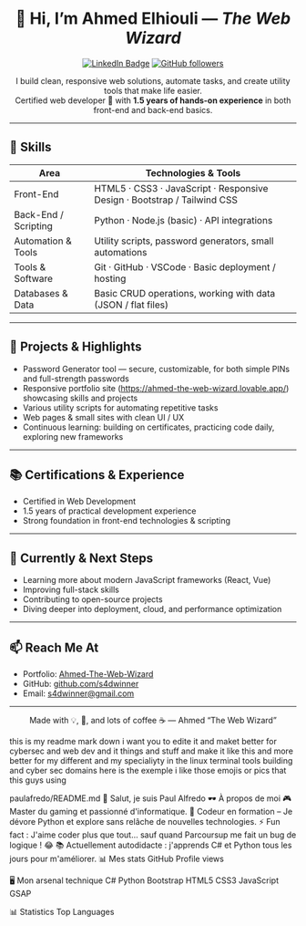 <div align="center">

# 👋 Hi, I’m Ahmed Elhiouli — *The Web Wizard*

[![LinkedIn Badge](https://img.shields.io/badge/-Ahmed_Elhiouli-blue?logo=LinkedIn&logoColor=white)](https://www.linkedin.com/in/ahmed-elhiouli-961a8718a/)
[![GitHub followers](https://img.shields.io/github/followers/s4dwinner?label=Follow&style=social)](https://github.com/s4dwinner)


I build clean, responsive web solutions, automate tasks, and create utility tools that make life easier.  
Certified web developer 🏅 with **1.5 years of hands-on experience** in both front-end and back-end basics.

</div>

---

## 🔧 Skills

| Area | Technologies & Tools |
|------|------------------------|
| Front-End | HTML5 · CSS3 · JavaScript · Responsive Design · Bootstrap / Tailwind CSS |
| Back-End / Scripting | Python · Node.js (basic) · API integrations |
| Automation & Tools | Utility scripts, password generators, small automations |
| Tools & Software | Git · GitHub · VSCode · Basic deployment / hosting |
| Databases & Data | Basic CRUD operations, working with data (JSON / flat files) |

---

## 💼 Projects & Highlights

- Password Generator tool — secure, customizable, for both simple PINs and full-strength passwords  
- Responsive portfolio site (https://ahmed-the-web-wizard.lovable.app/) showcasing skills and projects  
- Various utility scripts for automating repetitive tasks  
- Web pages & small sites with clean UI / UX  
- Continuous learning: building on certificates, practicing code daily, exploring new frameworks  

---

## 📚 Certifications & Experience

- Certified in Web Development  
- 1.5 years of practical development experience  
- Strong foundation in front-end technologies & scripting  

---

## 🎯 Currently & Next Steps

- Learning more about modern JavaScript frameworks (React, Vue)  
- Improving full-stack skills  
- Contributing to open-source projects  
- Diving deeper into deployment, cloud, and performance optimization  

---

## 📫 Reach Me At

- Portfolio: [Ahmed-The-Web-Wizard](https://ahmed-the-web-wizard.lovable.app)  
- GitHub: [github.com/s4dwinner](https://github.com/s4dwinner)  
- Email: s4dwinner@gmail.com 

---

<div align="center">  
Made with 💡, 📐, and lots of coffee ☕ — Ahmed “The Web Wizard”  
</div>

this is my readme mark down i want you to edite it and maket better for cybersec and web dev and it things and stuff and make it like this and more better for my different and my specialiyty in the linux terminal tools building and cyber sec domains here is the exemple i like those emojis or pics that this guys using 

paulafredo/README.md
👾 Salut, je suis Paul Alfredo
🕶️ À propos de moi
🎮 Master du gaming et passionné d'informatique.
🌱 Codeur en formation – Je dévore Python et explore sans relâche de nouvelles technologies.
⚡ Fun fact : J'aime coder plus que tout... sauf quand Parcoursup me fait un bug de logique ! 😂
📚 Actuellement autodidacte : j'apprends C# et Python tous les jours pour m'améliorer.
📊 Mes stats GitHub
Profile views

🖥️ Mon arsenal technique
C# Python Bootstrap HTML5 CSS3 JavaScript GSAP

📊 Statistics
Top Languages
